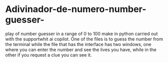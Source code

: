 # Adivinador-de-numero-number-guesser-
play of number guesser in a range of 0 to 100 make in python carried out with the supportwhit ai copilot.
One of the files is to guess the number from the terminal while the file that has the interface has two windows, one where you can enter the number and see the lives you have, while in the other if you request a clue you can see it.
